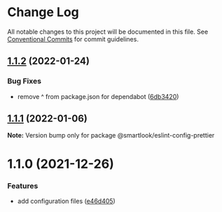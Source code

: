 # Change Log

All notable changes to this project will be documented in this file.
See [Conventional Commits](https://conventionalcommits.org) for commit guidelines.

## [1.1.2](https://github.com/smartlook/code-quality/compare/@smartlook/eslint-config-prettier@1.1.1...@smartlook/eslint-config-prettier@1.1.2) (2022-01-24)


### Bug Fixes

* remove ^ from package.json for dependabot ([6db3420](https://github.com/smartlook/code-quality/commit/6db34202cd076a39d652057c7e76eb38fb1333bd))





## [1.1.1](https://github.com/smartlook/code-quality/compare/@smartlook/eslint-config-prettier@1.1.0...@smartlook/eslint-config-prettier@1.1.1) (2022-01-06)

**Note:** Version bump only for package @smartlook/eslint-config-prettier





# 1.1.0 (2021-12-26)


### Features

* add configuration files ([e46d405](https://github.com/smartlook/code-quality/commit/e46d4050b52796b84c7f00bf92cb75025ab7d24d))

